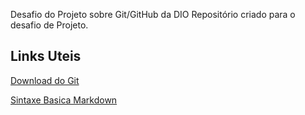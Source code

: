 Desafio do Projeto sobre Git/GitHub da DIO
Repositório criado para o desafio de Projeto.

## Links Uteis
[Download do Git](https://git-scm.com/)

[Sintaxe Basica Markdown](https://www.markdownguide.org/basic-syntax/) 



